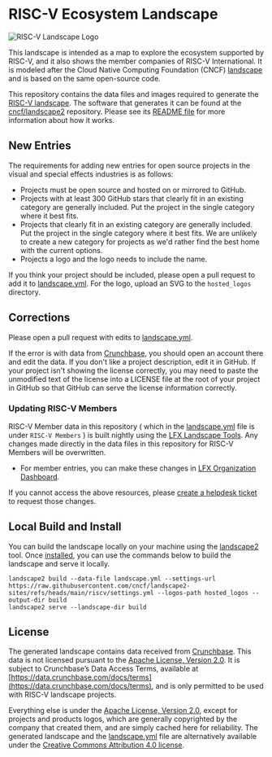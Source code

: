 # RISC-V Ecosystem Landscape

![RISC-V Landscape Logo](https://landscape.riscv.org/images/left-logo.svg)

This landscape is intended as a map to explore the ecosystem supported by RISC-V, and it also shows the member companies of RISC-V International. It is modeled after the Cloud Native Computing Foundation (CNCF) [landscape](https://landscape.cncf.io) and is based on the same open-source code.

This repository contains the data files and images required to generate the [RISC-V landscape](https://landscape.riscv.org). The software that generates it can be found at the [cncf/landscape2](https://github.com/cncf/landscape2) repository. Please see its [README file](https://github.com/cncf/landscape2#landscape2) for more information about how it works.

## New Entries

The requirements for adding new entries for open source projects in the visual and special effects industries is as follows:

* Projects must be open source and hosted on or mirrored to GitHub.
* Projects with at least 300 GitHub stars that clearly fit in an existing category are generally included. Put the project in the single category where it best fits.
* Projects that clearly fit in an existing category are generally included. Put the project in the single category where it best fits. We are unlikely to create a new category for projects as we'd rather find the best home with the current options.
* Projects a logo and the logo needs to include the name.

If you think your project should be included, please open a pull request to add it to [landscape.yml](landscape.yml). For the logo, upload an SVG to the `hosted_logos` directory.

## Corrections

Please open a pull request with edits to [landscape.yml](landscape.yml).

If the error is with data from [Crunchbase](https://www.crunchbase.com/), you should open an account there and edit the data. If you don't like a project description, edit it in GitHub. If your project isn't showing the license correctly, you may need to paste the unmodified text of the license into a LICENSE file at the root of your project in GitHub so that GitHub can serve the license information correctly.

### Updating RISC-V Members

RISC-V Member data in this repository ( which in the [landscape.yml](landscape.yml) file is under `RISC-V Members` ) is built nightly using the [LFX Landscape Tools](https://github.com/jmertic/lfx-landscape-tools). Any changes made directly in the data files in this repository for RISC-V Members will be overwritten.

- For member entries, you can make these changes in [LFX Organization Dashboard](https://docs.linuxfoundation.org/lfx/organization-dashboard/organization-profile).

If you cannot access the above resources, please [create a helpdesk ticket](https://members.riscv.org) to request those changes.

## Local Build and Install

You can build the landscape locally on your machine using the [landscape2](https://github.com/cncf/landscape2) tool. Once [installed](https://github.com/cncf/landscape2?tab=readme-ov-file#installation), you can use the commands below to build the landscape and serve it locally.

```shell
landscape2 build --data-file landscape.yml --settings-url https://raw.githubusercontent.com/cncf/landscape2-sites/refs/heads/main/riscv/settings.yml --logos-path hosted_logos --output-dir build
landscape2 serve --landscape-dir build
```

## License

The generated landscape contains data received from [Crunchbase](http://www.crunchbase.com). This data is not licensed pursuant to the [Apache License, Version 2.0](https://www.apache.org/licenses/LICENSE-2.0.txt). It is subject to Crunchbase’s Data Access Terms, available at [https://data.crunchbase.com/docs/terms](https://data.crunchbase.com/docs/terms), and is only permitted to be used with RISC-V landscape projects.

Everything else is under the [Apache License, Version 2.0](https://www.apache.org/licenses/LICENSE-2.0.txt), except for projects and products logos, which are generally copyrighted by the company that created them, and are simply cached here for reliability. The generated landscape and the [landscape.yml](landscape.yml) file are alternatively available under the [Creative Commons Attribution 4.0 license](https://creativecommons.org/licenses/by/4.0/).
